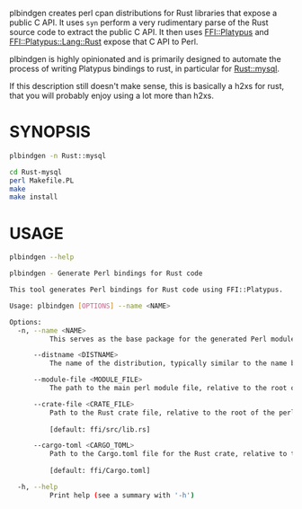 plbindgen creates perl cpan distributions for Rust libraries that expose a public C API.
It uses `syn` perform a very rudimentary parse of the Rust source code to extract the
public C API. It then uses [FFI::Platypus](https://metacpan.org/pod/FFI::Platypus) and
[FFI::Platypus::Lang::Rust](https://metacpan.org/pod/FFI::Platypus::Lang::Rust) expose
that C API to Perl.

plbindgen is highly opinionated and is primarily designed to automate
the process of writing Platypus bindings to rust, in particular for [Rust::mysql](https://github.com/dylanwh/Rust-mysql).

If this description still doesn't make sense, this is basically a h2xs for rust,
that you will probably enjoy using a lot more than h2xs.

# SYNOPSIS

```bash
plbindgen -n Rust::mysql

cd Rust-mysql
perl Makefile.PL
make
make install
```


# USAGE

```bash
plbindgen --help

plbindgen - Generate Perl bindings for Rust code

This tool generates Perl bindings for Rust code using FFI::Platypus.

Usage: plbindgen [OPTIONS] --name <NAME>

Options:
  -n, --name <NAME>
          This serves as the base package for the generated Perl module

      --distname <DISTNAME>
          The name of the distribution, typically similar to the name but with dashes instead of colons

      --module-file <MODULE_FILE>
          The path to the main perl module file, relative to the root of the perl distribution

      --crate-file <CRATE_FILE>
          Path to the Rust crate file, relative to the root of the perl distribution
          
          [default: ffi/src/lib.rs]

      --cargo-toml <CARGO_TOML>
          Path to the Cargo.toml file for the Rust crate, relative to the root of the perl distribution
          
          [default: ffi/Cargo.toml]

  -h, --help
          Print help (see a summary with '-h')

```